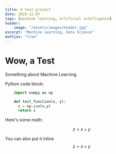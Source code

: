 ```yaml
---
title: A test project
date: 2020-12-07
tags: [machine learning, artificial intelligence]
header:
    image: "/assets/images/header.jpg"
excerpt: "Machine Learning, Data Science"
mathjax: "true"
---
```


# Wow, a Test

Something about Machine Learning

Python code block:
```python
    import numpy as np

    def test_function(x, y):
      z = np.sum(x,y)
      return z
```

Here's some math:

$$z=x+y$$

You can also put it inline $$z=x+y$$
